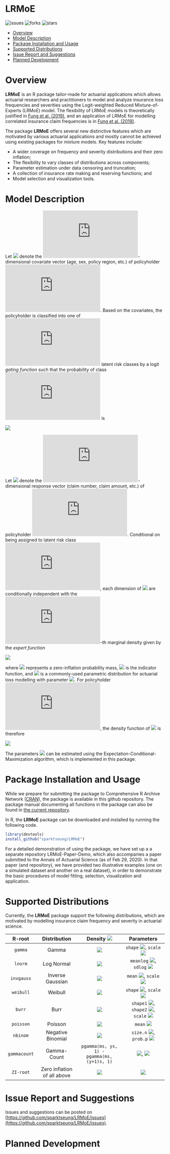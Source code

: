 # LRMoE

![issues](https://img.shields.io/github/issues/sparktseung/LRMoE)
![forks](https://img.shields.io/github/forks/sparktseung/LRMoE)
![stars](https://img.shields.io/github/stars/sparktseung/LRMoE)

- [Overview](#overview)
- [Model Description](#model-description)
- [Package Installation and Usage](#package-installation-and-usage)
- [Supported Distributions](#supported-distributions)
- [Issue Report and Suggestions](#issue-report-and-suggestions)
- [Planned Development](#planned-development)

# Overview 

**LRMoE** is an R package tailor-made for actuarial applications which allows actuarial researchers and practitioners to model and analyze insurance loss frequencies and severities using the Logit-weighted Reduced Mixture-of-Experts (LRMoE) model. The flexibility of LRMoE models is theoretically justified in [Fung et al. (2019)](https://www.sciencedirect.com/science/article/pii/S0167668719303956), and an application of LRMoE for modelling correlated insurance claim frequencies is in [Fung et al. (2019)](https://www.cambridge.org/core/journals/astin-bulletin-journal-of-the-iaa/article/class-of-mixture-of-experts-models-for-general-insurance-application-to-correlated-claim-frequencies/E9FCCAD03E68C3908008448B806BAF8E).

The package **LRMoE** offers several new distinctive features which are motivated by various actuarial applications and mostly cannot be achieved using existing packages for mixture models. Key features include:
* A wider coverage on frequency and severity distributions and their zero inflation;
* The flexibility to vary classes of distributions across components;
* Parameter estimation under data censoring and truncation;
* A collection of insurance rate making and reserving functions; and
* Model selection and visualization tools.

# Model Description

Let ![](https://latex.codecogs.com/svg.latex?x_{i}) denote the ![](https://latex.codecogs.com/svg.latex?(P+1))-dimensional covariate vector (age, sex, policy region, etc.) of policyholder ![](https://latex.codecogs.com/svg.latex?i). Based on the covariates, the policyholder is classified into one of ![](https://latex.codecogs.com/svg.latex?g) latent risk classes by a logit *gating function* such that the probability of class ![](https://latex.codecogs.com/svg.latex?j) is

![](https://latex.codecogs.com/svg.latex?\pi_{j}(x_{i};&space;\alpha)&space;=&space;\frac{\exp(\alpha_j^T&space;x_i)}{\sum_{j^\prime&space;=&space;i}^{g}\exp(\alpha_{j^\prime}^T&space;x_i)}.)

Let ![](https://latex.codecogs.com/svg.latex?y_{i}) denote the ![](https://latex.codecogs.com/svg.latex?D)-dimensional response vector (claim number, claim amount, etc.) of policyholder ![](https://latex.codecogs.com/svg.latex?i). Conditional on being assigned to latent risk class ![](https://latex.codecogs.com/svg.latex?j), each dimension of ![](https://latex.codecogs.com/svg.latex?y_{i}) are conditionally independent with the ![](https://latex.codecogs.com/svg.latex?d)-th marginal density given by the *expert function*

![](https://latex.codecogs.com/svg.latex?g_{jd}&space;=&space;\delta_{jd}I_{\{y_{id}&space;=&space;0\}}&space;&plus;&space;(1-\delta_{jd})f_{jd}(y_{id};&space;\psi_{jd}))

where ![](https://latex.codecogs.com/svg.latex?\delta_{jd}) represents a zero-inflation probability mass, ![](https://latex.codecogs.com/svg.latex?I_{y_{jd}=0}) is the indicator function, and ![](https://latex.codecogs.com/svg.latex?f_{jd}) is a commonly-used parametric distribution for actuarial loss modelling with parameter ![](https://latex.codecogs.com/svg.latex?\psi_{jd}). For policyholder ![](https://latex.codecogs.com/svg.latex?i), the density function of ![](https://latex.codecogs.com/svg.latex?y_{i}) is therefore

![](https://latex.codecogs.com/svg.latex?f(y_{i};&space;x_{i},&space;\alpha,&space;\delta,&space;\Psi)&space;=&space;\sum_{j=1}^{g}&space;\pi_{j}(x_{i};&space;\alpha)\prod_{d=1}^{D}g_{jd}(y_{jd};&space;\delta_{jd},&space;\psi_{jd}).)

The parameters ![](https://latex.codecogs.com/svg.latex?(\alpha,&space;\delta,&space;\Psi)) can be estimated using the Expectation-Conditional-Maximization algorithm, which is implemented in this package.

# Package Installation and Usage

While we prepare for submitting the package to Comprehensive R Archive Network ([CRAN](https://cran.r-project.org/)), the package is available in this github repository. The package manual documenting all functions in the package can also be found in [the current repository](https://github.com/sparktseung/LRMoE/blob/master/LRMoE_0.1.0.pdf). 

In R, the **LRMoE** package can be downloaded and installed by running the following code.

```R
library(devtools)
install_github("sparktseung/LRMoE")
```

For a detailed demonstration of using the package, we have set up a a separate repository LRMoE-Paper-Demo, which also accompanies a paper submitted to the Annals of Actuarial Science (as of Feb 29, 2020). In that paper (and repository), we have provided two illustrative examples (one on a simulated dataset and another on a real dataset), in order to demonstrate the basic procedures of model fitting, selection, visualization and application.

# Supported Distributions

Currently, the **LRMoE** package support the following distributions, which are motivated by modelling insurance claim frequency and severity in actuarial science.

| R-root     	| Distribution                   	| Density ![](https://latex.codecogs.com/svg.latex?f_{jd}(y))	| Parameters 	|
|:----------:	|:------------------------------:	|:-------:	|:----------:	|
|    `gamma`   	|              Gamma             	|   ![](https://latex.codecogs.com/svg.latex?\frac{1}{\theta^{m}\Gamma(m)}y^{m-1}e^{-y/\theta})   	|     `shape` ![](https://latex.codecogs.com/svg.latex?m>0), `scale` ![](https://latex.codecogs.com/svg.latex?\theta>0)  	|
|    `lnorm`   	|           Log Normal           	| ![](https://latex.codecogs.com/svg.latex?\frac{1}{y\sigma\sqrt{2\pi}}\exp&space;\left[&space;-&space;\frac{1}{2}\left(&space;\frac{\log(y)-\mu}{\sigma}&space;\right&space;)^2&space;\right&space;])        	|  `meanlog` ![](https://latex.codecogs.com/svg.latex?\mu>0), `sdlog` ![](https://latex.codecogs.com/svg.latex?\sigma>0)            	|
|  `invgauss`  	|        Inverse Gaussian        	| ![](https://latex.codecogs.com/svg.latex?\sqrt{\frac{\lambda}{2\pi&space;y^3}}&space;\exp&space;\left[&space;-&space;\frac{\lambda}{2y}\left(&space;\frac{y-\mu}{\mu}&space;\right&space;)^2&space;\right&space;])        	|  `mean` ![](https://latex.codecogs.com/svg.latex?\mu>0), `scale` ![](https://latex.codecogs.com/svg.latex?\lambda>0)          	|
|   `weibull`  	|             Weibull            	| ![](https://latex.codecogs.com/svg.latex?\frac{k}{\lambda}&space;\left(\frac{y}{\lambda}&space;\right)^{k-1}&space;\exp&space;\left[&space;-\left(\frac{y}{\lambda}&space;\right&space;)^{k}&space;\right&space;])        	| `shape` ![](https://latex.codecogs.com/svg.latex?k>0), `scale` ![](https://latex.codecogs.com/svg.latex?\lambda>0)           	|
|    `burr`    	|              Burr              	| ![](https://latex.codecogs.com/svg.latex?\frac{ck}{\lambda}&space;\left(\frac{y}{\lambda}&space;\right)^{c-1}&space;\left[&space;1&space;&plus;\left(\frac{y}{\lambda}&space;\right&space;)^{c}&space;\right&space;]^{-k-1})        	| `shape1` ![](https://latex.codecogs.com/svg.latex?k>0), `shape2` ![](https://latex.codecogs.com/svg.latex?c>0), <br> `scale` ![](https://latex.codecogs.com/svg.latex?\lambda>0)           	|
|   `poisson`  	|             Poisson            	| ![](https://latex.codecogs.com/svg.latex?e^{-\lambda}\frac{\lambda^y}{y!})       	|  `mean` ![](https://latex.codecogs.com/svg.latex?\lambda>0)          	|
|   `nbinom`   	|        Negative Binomial       	| ![](https://latex.codecogs.com/svg.latex?\binom{y&plus;n-1}{n-1}p^n(1-p)^y)        	| `size.n` ![](https://latex.codecogs.com/svg.latex?n&space;\in&space;N^+), `prob.p` ![](https://latex.codecogs.com/svg.latex?0<p<1)           	|
| `gammacount` 	|           Gamma-Count          	| `pgamma(ms, ys, 1) -`  <br> `pgamma(ms, (y+1)s, 1)`       	| ![](https://latex.codecogs.com/svg.latex?m>0), ![](https://latex.codecogs.com/svg.latex?s>0)           	|
|     `ZI-root`	| Zero inflation<br>of all above 	| ![](https://latex.codecogs.com/svg.latex?g_{jd}&space;=&space;\delta_{jd}I_{\{y_{id}&space;=&space;0\}}&space;&plus;&space;(1-\delta_{jd})f_{jd}(y_{id};&space;\psi_{jd}))        	|  ![](https://latex.codecogs.com/svg.latex?0<\delta_{jd}<1)          	|

# Issue Report and Suggestions

Issues and suggestions can be posted on [https://github.com/sparktseung/LRMoE/issues](https://github.com/sparktseung/LRMoE/issues).

# Planned Development
